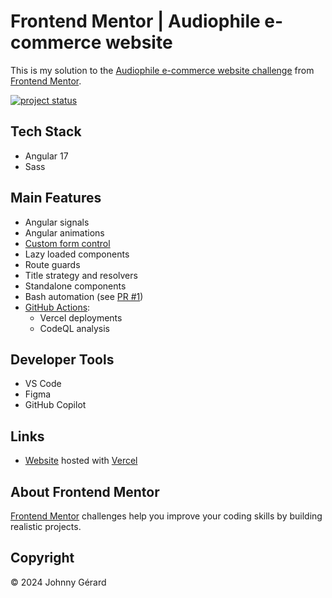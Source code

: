 # Frontend Mentor | Audiophile e-commerce website

This is my solution to the [Audiophile e-commerce website challenge](https://www.frontendmentor.io/challenges/audiophile-ecommerce-website-C8cuSd_wx) from [Frontend Mentor](https://www.frontendmentor.io/).

[![project status](https://img.shields.io/badge/status-solution%20published-success?style=for-the-badge)](https://fem-audiophile-e-commerce-website-jgerard.vercel.app)

## Tech Stack

- Angular 17
- Sass

## Main Features

- Angular signals
- Angular animations
- [Custom form control](src/app/shared/quantity-control/quantity-control.component.ts)
- Lazy loaded components
- Route guards
- Title strategy and resolvers
- Standalone components
- Bash automation (see [PR #1](../../pull/1))
- [GitHub Actions](.github/workflows):
  - Vercel deployments
  - CodeQL analysis

## Developer Tools

- VS Code
- Figma
- GitHub Copilot

## Links

- [Website](https://fem-audiophile-e-commerce-website-jgerard.vercel.app) hosted with [Vercel](https://vercel.com/)
<!-- - [Solution]() -->

<!-- ## Screenshots
### Mobile
![mobile screenshot](screenshots/mobile.avif)
### Tablet
![tablet screenshot](screenshots/tablet.avif)
### Desktop
![desktop screenshot](screenshots/desktop.avif) -->

## About Frontend Mentor

[Frontend Mentor](https://www.frontendmentor.io/) challenges help you improve your coding skills by building realistic projects.

## Copyright

© 2024 Johnny Gérard
